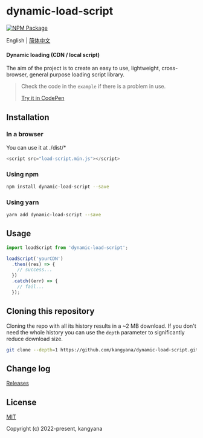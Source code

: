 # dynamic-load-script

[![NPM Package][npm]][npm-url]

English | [简体中文](https://github.com/kangyana/dynamic-load-script/blob/master//README-zh_CN.md)

#### Dynamic loading (CDN / local script)

The aim of the project is to create an easy to use, lightweight, cross-browser, general purpose loading script library.

> Check the code in the `example` if there is a problem in use.
>
> [Try it in CodePen](https://codepen.io/kangyana/pen/rNYyPWB)

## Installation

### In a browser

You can use it at ./dist/*

```javascript
<script src="load-script.min.js"></script>
```

### Using npm

```bash
npm install dynamic-load-script --save
```

### Using yarn

```bash
yarn add dynamic-load-script --save
```

## Usage

```javascript
import loadScript from 'dynamic-load-script';

loadScript('yourCDN')
  .then((res) => {
    // success...
  })
  .catch((err) => {
    // fail...
  });
```

## Cloning this repository

Cloning the repo with all its history results in a ~2 MB download. If you don't need the whole history you can use the `depth` parameter to significantly reduce download size.

```bash
git clone --depth=1 https://github.com/kangyana/dynamic-load-script.git
```

## Change log

[Releases](https://github.com/kangyana/dynamic-load-script/releases)

## License

[MIT](https://github.com/kangyana/dynamic-load-script/blob/master/LICENSE)

Copyright (c) 2022-present, kangyana


[npm]: https://img.shields.io/npm/v/dynamic-load-script
[npm-url]: https://www.npmjs.com/package/dynamic-load-script
